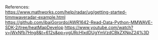 References:                                                                           
https://www.mathworks.com/help/radar/ug/getting-started-timmwaveradar-example.html                                                                           
https://github.com/ibaiGorordo/AWR1642-Read-Data-Python-MMWAVE-SDK-2/tree/heatMapDevelop 
https://www.youtube.com/watch?v=jWxNfb7Hng8&t=612s&pp=ygURcHlxdDUgYmVzdCBkZXNpZ24%3D 

